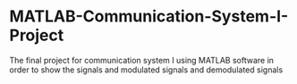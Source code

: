 # MATLAB-Communication-System-I-Project
The final project for communication system I using MATLAB software in order to show the signals and modulated signals and demodulated signals

